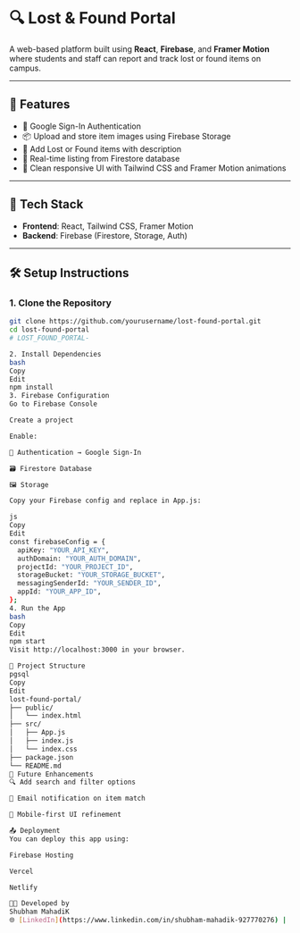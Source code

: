 # 🔍 Lost & Found Portal

A web-based platform built using **React**, **Firebase**, and **Framer Motion** where students and staff can report and track lost or found items on campus.

---

## 🚀 Features

- 🔐 Google Sign-In Authentication
- 📦 Upload and store item images using Firebase Storage
- 📝 Add Lost or Found items with description
- 📄 Real-time listing from Firestore database
- 🎨 Clean responsive UI with Tailwind CSS and Framer Motion animations

---

## 🧰 Tech Stack

- **Frontend**: React, Tailwind CSS, Framer Motion
- **Backend**: Firebase (Firestore, Storage, Auth)

---

## 🛠 Setup Instructions

### 1. Clone the Repository

```bash
git clone https://github.com/yourusername/lost-found-portal.git
cd lost-found-portal
# LOST_FOUND_PORTAL-

2. Install Dependencies
bash
Copy
Edit
npm install
3. Firebase Configuration
Go to Firebase Console

Create a project

Enable:

🔐 Authentication → Google Sign-In

🗃️ Firestore Database

🖼️ Storage

Copy your Firebase config and replace in App.js:

js
Copy
Edit
const firebaseConfig = {
  apiKey: "YOUR_API_KEY",
  authDomain: "YOUR_AUTH_DOMAIN",
  projectId: "YOUR_PROJECT_ID",
  storageBucket: "YOUR_STORAGE_BUCKET",
  messagingSenderId: "YOUR_SENDER_ID",
  appId: "YOUR_APP_ID",
};
4. Run the App
bash
Copy
Edit
npm start
Visit http://localhost:3000 in your browser.

📁 Project Structure
pgsql
Copy
Edit
lost-found-portal/
├── public/
│   └── index.html
├── src/
│   ├── App.js
│   ├── index.js
│   └── index.css
├── package.json
└── README.md
🧪 Future Enhancements
🔍 Add search and filter options

📩 Email notification on item match

📱 Mobile-first UI refinement

📤 Deployment
You can deploy this app using:

Firebase Hosting

Vercel

Netlify

👨‍💻 Developed by
Shubham MahadiK
🌐 [LinkedIn](https://www.linkedin.com/in/shubham-mahadik-927770276) | Shubham-mahadik05





